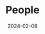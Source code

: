 ---
title: People
date: 2024-02-08

type: landing

sections:
  - block: markdown
    content:
      title: 
      text: |
        
        <link rel="stylesheet" href="/css/styles.css">

        <span style="font-size: 35px; color: orange;">Current Members</span>

        <p></p>
        <span style="font-size: 28px;">Team Lead:</span><br>

        <a href="https://guo.crypto.sg/">
          <span style="color: blue; padding-left: 10px;">Jian Guo</span>
        </a>

        <div class="member-info">
          Email: guojian@ntu.edu.sg<br>
          Interests: Symmetric-Key Cryptography, Privacy-Preserving Technologies
        </div>
        <p></p>
        <span style="font-size: 28px;">Associates:</span><br>

        <a href="https://freedisciplina.github.io/">
          <span style="color: blue; padding-left: 10px;">Zhenzhen Bao</span>
        </a>

        <div class="member-info">
          Affiliation: Assistant Professor, Tsinghua University, China<br>
          Email: zzbao@tsinghua.edu.cn<br>
          Interests: Symmetric-Key Cryptography<br>
        </div>
        <p></p>
        <span style="font-size: 28px;">Post-Doctoral Research Fellows:</span><br>
        <span style="color: blue; padding-left: 10px;">Shiyao Chen</span>
        <div class="member-info">
          Email: shiyao.chen@ntu.edu.sg<br>
          Interests: Symmetric-Key Cryptography<br>
        </div>
        <span style="color: blue; padding-left: 10px;">Le He</span>
        <div class="member-info">
          Email: le.he@ntu.edu.sg<br>
          Interests: Symmetric-Key Cryptography
        </div>
        <span style="color: blue; padding-left: 10px;">Shun Li</span>
        <div class="member-info">
          Email: shun.li@ntu.edu.sg<br>
          Interests: Symmetric-Key Cryptography, Privacy-Preserving Technologies, Quantum Cryptanalysis
        </div>
        <span style="color: blue; padding-left: 10px;">Eik List</span>
        <div class="member-info">
          Email: eik.list@ntu.edu.sg<br>
          Interests: Symmetric-Key Cryptography, Provable Security
        </div>
        <span style="color: blue; padding-left: 10px;">Guozhen Liu</span>
        <div class="member-info">
          Email: guozhen.liu@ntu.edu.sg<br>
          Interests: Symmetric-Key Cryptography
        </div>
        <p></p>
        <span style="font-size: 28px;">PhD Students:</span><br>
        <span style="color: blue; padding-left: 10px;">Phuong Pham</span>
        <div class="member-info">
          Affiliation: School of Physical and Mathematical Sciences, Nanyang Technological University, Singapore. 07/2019 - <br>
          Topic: Quantum Cryptanalysis<br>
          Email: pham0079@e.ntu.edu.sg<br>
        </div>
        <span style="color: blue; padding-left: 10px;">Xingran Li</span>
        <div class="member-info">
          Affiliation: Interdisciplinary Graduate Programme, Nanyang Technological University, Singapore. 01/2022 - <br>
          Topic: Privacy-Preserving Technologies<br>
          Email: xingran001@e.ntu.edu.sg
        </div>
        <span style="color: blue; padding-left: 10px;">Yiran Yao</span>
        <div class="member-info">
          Affiliation: School of Physical and Mathematical Sciences, Nanyang Technological University, Singapore. 07/2022 - <br>
          Topic: Cryptanalysis and Machine Learning <br>
          Email: yiran005@e.ntu.edu.sg
        </div>
        <span style="color: blue; padding-left: 10px;">Wenjie Nan</span>
        <div class="member-info">
          Affiliation: School of Physical and Mathematical Sciences, Nanyang Technological University, Singapore. 01/2023 - <br>
          Topic: Cryptography for Privacy-Preserving Technologies <br>
          Email: wenjie006@e.ntu.edu.sg
        </div>
        <span style="color: blue; padding-left: 10px;">Tianyu Zhang</span>
        <div class="member-info">
          Affiliation: School of Physical and Mathematical Sciences, Nanyang Technological University, Singapore. 07/2023 - <br>
          Topic: Quantum Cryptanalysis <br>
          Email: tianyu005@e.ntu.edu.sg
        </div>
        <p></p>
        <span style="font-size: 28px;">Undergraduate Students:</span><br>

        <p></p>
        <span style="font-size: 28px;">Exchange/Visitors:</span><br>
        <span style="color: blue; padding-left: 10px;">Huina Li, PhD Student</span>
        <div class="member-info">
          Affiliation: Shanghai Jiao Tong University, China. 11/2021 - <br>
          Topic: Cryptanalysis <br>
          Email: lihuina@sjtu.edu.cn
        </div>
        <span style="color: blue; padding-left: 10px;">Wenlong Tian, Assistant Professor</span>
        <div class="member-info">
          Affiliation: University of South China, China. 03/2022 - <br>
          Topic: Cloud Security <br>
          Email: wenlongtian@usc.edu.cn
        </div>
        <span style="color: blue; padding-left: 10px;">Liu Zhang, PhD Student</span>
        <div class="member-info">
          Affiliation: Xidian University, China. 10/2022 - <br>
          Topic: Machine Learning based Cryptanalysis <br>
          Email: 17lzhang3@gmail.com
        </div>
        <span style="color: blue; padding-left: 10px;">Jinyu Lu, PhD Student</span>
        <div class="member-info">
          Affiliation: National University of Defense Technology, China. 11/2022 - <br>
          Topic: Machine Learning based Cryptanalysis <br>
          Email: jinyu_smile@foxmail.com
        </div>
        <span style="color: blue; padding-left: 10px;">Bin Hu, PhD Student</span>
        <div class="member-info">
          Affiliation: Beihang University, China. 11/2022 - <br>
          Topic: Threshold Cryptography <br>
          Email: hubin0205@buaa.edu.cn
        </div>
        <span style="color: blue; padding-left: 10px;">Tianyi Li, Undergraduate Student</span>
        <div class="member-info">
          Affiliation: Shanghai Jiao Tong University, China. 06/2023 - <br>
          Topic: Threshold Cryptography <br>
          Email: ltetsla@sjtu.edu.cn
        </div>
        <span style="color: blue; padding-left: 10px;">Zhuohan Cai, Undergraduate Student</span>
        <div class="member-info">
          Affiliation: Tsinghua University, China. 07/2023 - <br>
          Topic: Machine Learning based Cryptanalysis <br>
          Email: cai-zh19@mails.tsinghua.edu.cn
        </div>

  - block: markdown
    content:
      title: 
      text: |
        
        <link rel="stylesheet" href="/css/styles.css">

        <span style="font-size: 35px; color: orange;">Alumni</span><br>

        <span style="color: blue; padding-left: 10px;">Phuong Pham</span>
        <div class="member-info">
          Duration: 07/2019 - 08/2023<br>
          Current Position: Huawei, Singapore
        </div>
        <a href="https://sites.google.com/view/tuyi">
          <span style="color: blue; padding-left: 10px;">Yi Tu</span>
        </a>
        <div class="member-info">
          Duration: 07/2018 - 06/2022<br>
          Current Position: Huawei, China
        </div>
        <a href="https://freedisciplina.github.io/">
          <span style="color: blue; padding-left: 10px;">Zhenzhen Bao</span>
        </a>
        <div class="member-info">
          Duration: 12/2016 - 04/2022<br>
          Current Position: Assistant Professor, Tsinghua University, China
        </div>
        <a href="https://infosec.sjtu.edu.cn/DirectoryDetail.aspx?id=163">
          <span style="color: blue; padding-left: 10px;">Haoyang Wang</span>
        </a>
        <div class="member-info">
          Duration: 08/2016 - 12/2020<br>
          Current Position: Assistant Professor, Shanghai Jiao Tong University, China
        </div>
        <a href="https://sites.google.com/view/ling-song/home">
          <span style="color: blue; padding-left: 10px;">Ling Song</span>
        </a>
        <div class="member-info">
          Duration: 02/2016 - 05/2019<br>
          Current Position: Professor, Jinan University, China
        </div>
        <a href="http://sites.google.com/site/monsieurlelanc">
          <span style="color: blue; padding-left: 10px;">Subhadeep Banik</span>
        </a>
        <div class="member-info">
          Duration: 03/2016 - 06/2017<br>
          Current Position: Ambizione Fellow, EPFL, Switzerland
        </div>
        <a href="http://people.ucas.ac.cn/~0046011?language=en">
          <span style="color: blue; padding-left: 10px;">Meicheng Liu</span>
        </a>
        <div class="member-info">
          Duration: 05/2015 - 09/2016<br>
          Current Position: Professor, Chinese Academy of Sciences, China
        </div>

  - block: markdown
    content:
      title: 
      text: |
        
        <link rel="stylesheet" href="/css/styles.css">

        <span style="font-size: 35px; color: orange;">Past Visitors</span><br>

        <span style="color: blue; padding-left: 10px;">Tianren Liu</span>
        <div class="member-info">
          Duration: 30/08/2023 - 06/09/2023<br>
          From: Peking University, China 
        </div>
        <span style="color: blue; padding-left: 10px;">Lei Wang</span>
        <div class="member-info">
          Duration: 23/08/2023 - 26/08/2023<br>
          From: Shanghai Jiao Tong University, China
        </div>
        <span style="color: blue; padding-left: 10px;">Danping Shi</span>
        <div class="member-info">
          Duration: 05/08/2023 - 28/08/2023<br>
          From: Institute of Information Engineering, China 
        </div>
        <span style="color: blue; padding-left: 10px;">Haoyang Wang</span>
        <div class="member-info">
          Duration: 24/07/2023 - 31/08/2023<br>
          From: Shanghai Jiao Tong University, China 
        </div>
        <span style="color: blue; padding-left: 10px;">Xiaoyang Dong</span>
        <div class="member-info">
          Duration: 08/07/2023 - 18/07/2023<br>
          From: Tsinghua University, China 
        </div>
        <span style="color: blue; padding-left: 10px;">Wenlong Tian</span>
        <div class="member-info">
          Duration: 01/03/2022 -<br>
          From: University of South China, China 
        </div>
        <span style="color: blue; padding-left: 10px;">Bing Sun </span>
        <div class="member-info">
          Duration: 17/01/2020 - 14/04/2020<br>
          From: National University of Defense Technology, China 
        </div>
        <span style="color: blue; padding-left: 10px;">Senyang Huang </span>
        <div class="member-info">
          Duration: 17/09/2019 - 07/12/2019<br>
          From: Haifa University, Israel 
        </div>
        <span style="color: blue; padding-left: 10px;">Wenying Zhang </span>
        <div class="member-info">
          Duration: 27/08/2018 - 20/08/2019<br>
          From: Shandong Normal University, China 
        </div>
        <span style="color: blue; padding-left: 10px;">Zheng Gong </span>
        <div class="member-info">
          Duration: 21/01/2019 - 15/02/2019<br>
          From: South China Normal University, China 
        </div>
        <span style="color: blue; padding-left: 10px;">Kazuhiko Minematsu </span>
        <div class="member-info">
          Duration: 12/12/2018 - 14/12/2018<br>
          From: NEC, Japan 
        </div>
        <span style="color: blue; padding-left: 10px;">Tetsu Iwata </span>
        <div class="member-info">
          Duration: 12/02/2018 - 22/02/2018<br>
          From: Nagoya University, Japan 
        </div>
        <span style="color: blue; padding-left: 10px;">Tetsu Iwata </span>
        <div class="member-info">
          Duration: 17/10/2016 - 31/03/2017<br>
          From: Nagoya University, Japan 
        </div>
        <span style="color: blue; padding-left: 10px;">Jingmei Liu </span>
        <div class="member-info">
          Duration: 01/03/2016 - 01/03/2017<br>
          From: Xidian University, China 
        </div>
        <span style="color: blue; padding-left: 10px;">Lei Wang </span>
        <div class="member-info">
          Duration: 04/02/2017 - 10/02/2017<br>
          From: Shanghai Jiao Tong University, China 
        </div>
        <span style="color: blue; padding-left: 10px;">Vesselin Velichkov </span>
        <div class="member-info">
          Duration: 12/12/2016 - 16/12/2016<br>
          From: Luxembourg University, Luxembourg 
        </div>
        <span style="color: blue; padding-left: 10px;">Qingju Wang </span>
        <div class="member-info">
          Duration: 08/08/2016 - 15/10/2016<br>
          From: Katholieke Universiteit Leuven, Belgium 
        </div>
        <span style="color: blue; padding-left: 10px;">Florian Mendel </span>
        <div class="member-info">
          Duration: 28/09/2015 - 30/10/2015<br>
          From: Graz University of Technology, Austria 
        </div>
        <span style="color: blue; padding-left: 10px;">Lei Zhang </span>
        <div class="member-info">
          Duration: 26/09/2015 - 10/10/2015<br>
          From: Chinese Academy of Sciences, China 
        </div>
        <span style="color: blue; padding-left: 10px;">Lei Wang </span>
        <div class="member-info">
          Duration: 20/09/2015 - 04/10/2015<br>
          From: Shanghai Jiao Tong University, China 
        </div>
        <span style="color: blue; padding-left: 10px;">Liting Zhang </span>
        <div class="member-info">
          Duration: 28/08/2015 - 27/10/2015<br>
          From: Chinese Academy of Sciences, China 
        </div>
        <span style="color: blue; padding-left: 10px;">Bing Sun</span>
        <div class="member-info">
          Duration: 13/07/2015 - 12/10/2015<br>
          From:  National University of Defense Technology, China 
        </div>
        <span style="color: blue; padding-left: 10px;">Bin Zhang </span>
        <div class="member-info">
          Duration: 17/11/2014 - 21/11/2014<br>
          From: Chinese Academy of Sciences, China 
        </div>

  
  - block: markdown
    content:
      title: 
      text: |
        
        <link rel="stylesheet" href="/css/styles.css">

        <span style="font-size: 35px; color: orange;">Past (Exchange) Students</span><br>

        <span style="color: blue; padding-left: 10px;">Zhuohan Cai</span>
        <div class="member-info">
          Duration: 11/07/2023 - 04/09/2023<br>
          From: Tsinghua University, China
        </div>
        <span style="color: blue; padding-left: 10px;">Tianyi Li</span>
        <div class="member-info">
          Duration: 15/06/2023 - 15/09/2023<br>
          From: Shanghai Jiao Tong University, China
        </div>
        <span style="color: blue; padding-left: 10px;">Jinyu Lu</span>
        <div class="member-info">
          Duration: 04/11/2022 -<br>
          From: National University of Defense Technology, China
        </div>
        <span style="color: blue; padding-left: 10px;">Bin Hu</span>
        <div class="member-info">
          Duration: 13/10/2022 -<br>
          From: Beihang University, China
        </div>
        <span style="color: blue; padding-left: 10px;">Liu Zhang</span>
        <div class="member-info">
          Duration: 01/10/2022 -<br>
          From: Xidian University, China
        </div>
        <span style="color: blue; padding-left: 10px;">Huina Li</span>
        <div class="member-info">
          Duration: 05/11/2021 -<br>
          From: Shanghai Jiao Tong University, China
        </div>
        <span style="color: blue; padding-left: 10px;">Yicheng Zhu</span>
        <div class="member-info">
          Duration: 01/08/2022 - 30/11/2022<br>
          From: Nanyang Technological University, Singapore
        </div>
        <span style="color: blue; padding-left: 10px;">Liheng Ji</span>
        <div class="member-info">
          Duration: 03/08/2022 - 28/12/2022<br>
          From: Shanghai Jiao Tong University, China
        </div>
        <span style="color: blue; padding-left: 10px;">Huaijin Wu</span>
        <div class="member-info">
          Duration: 01/09/2021 - 07/01/2022<br>
          From: Shanghai Jiao Tong University, China
        </div>
        <span style="color: blue; padding-left: 10px;">Tianyu Zhang</span>
        <div class="member-info">
          Duration: 27/07/2021 - 31/07/2023<br>
          From: Nanyang Technological University, Singapore
        </div>
        <span style="color: blue; padding-left: 10px;">Eik List </span>
        <div class="member-info">
          Duration: 03/02/2020 - 21/02/2020<br>
          From: Bauhaus-Universität Weimar, Germany 
        </div>
        <span style="color: blue; padding-left: 10px;">Yucheng Chen </span>
        <div class="member-info">
          Duration: 03/12/2019 - 02/12/2020<br>
          From: Guangzhou University, China 
        </div>
        <span style="color: blue; padding-left: 10px;">Li Ma </span>
        <div class="member-info">
          Duration: 20/11/2019 - 20/05/2020<br>
          From: Institute of Information Engineering, China 
        </div>
        <span style="color: blue; padding-left: 10px;">Jiayuan Ye </span>
        <div class="member-info">
          Duration: 04/07/2019 - 30/09/2019<br>
          From: University of Science and Technology of China 
        </div>
        <span style="color: blue; padding-left: 10px;">Yongqing Li </span>
        <div class="member-info">
          Duration: 25/07/2019 - 16/09/2019<br>
          From: Shandong University, China 
        </div>
        <span style="color: blue; padding-left: 10px;">Shun Li </span>
        <div class="member-info">
          Duration: 03/05/2019 - 17/05/2019<br>
          From: Institute of Information Engineering, China 
        </div>
        <span style="color: blue; padding-left: 10px;">Phuong Pham Thi Minh </span>
        <div class="member-info">
          Duration: 21/01/2019 - 20/04/2019<br>
          From: VNU University of Science, Vietnam 
        </div>
        <span style="color: blue; padding-left: 10px;">Eik List </span>
        <div class="member-info">
          Duration: 21/01/2019 - 08/02/2019<br>
          From: Bauhaus-Universität Weimar, Germany 
        </div>
        <span style="color: blue; padding-left: 10px;">Tao Ye </span>
        <div class="member-info">
          Duration: 19/11/2018 - 18/12/2018<br>
          From: Guilin University of Electronic Technology, China 
        </div>
        <span style="color: blue; padding-left: 10px;">Xianrui Qin </span>
        <div class="member-info">
          Duration: 14/09/2018 - 10/12/2018<br>
          From: Shandong University, China 
        </div>
        <span style="color: blue; padding-left: 10px;">Tingting Cui </span>
        <div class="member-info">
          Duration: 10/02/2017 - 25/08/2017<br>
          From: Shandong University, China 
        </div>
        <span style="color: blue; padding-left: 10px;">Jiale Guo </span>
        <div class="member-info">
          Duration: 10/11/2016 - 02/03/2017<br>
          From: Shandong University, China 
        </div>
        <span style="color: blue; padding-left: 10px;">Ning Luo </span>
        <div class="member-info">
          Duration: 10/11/2016 - 14/02/2017<br>
          From: Shandong University, China 
        </div>
        <span style="color: blue; padding-left: 10px;">Guozhen Liu</span>
        <div class="member-info">
          Duration: 15/07/2016 - 31/02/2017<br>
          From: Shanghai Jiao Tong University, China 
        </div>
        <span style="color: blue; padding-left: 10px;">Guohong Liao </span>
        <div class="member-info">
          Duration: 15/07/2016 - 12/10/2016<br>
          From: South China Normal University, China 
        </div>
        <span style="color: blue; padding-left: 10px;">Kexin Qiao </span>
        <div class="member-info">
          Duration: 01/12/2015 - 31/05/2016<br>
          From: Chinese Academy of Sciences, China 
        </div>
        <span style="color: blue; padding-left: 10px;">Haoyang Wang </span>
        <div class="member-info">
          Duration: 01/08/2015 - 31/08/2015<br>
          From: Shandong University, China 
        </div>
        <span style="color: blue; padding-left: 10px;">Jingyuan Zhao </span>
        <div class="member-info">
          Duration: 17/02/2015 - 16/05/2015<br>
          From: Shandong University, China 
        </div>


  # - block: markdown
  #   content:
  #     title: 
  #     text: |
  #       <link rel="stylesheet" href="/css/styles.css">

  #       <span style="display: block; text-align: center; font-size: 60px;">🧱🧱🧱 Website Still in Built 🧱🧱🧱</span>



# <div class="member-info">

# * [<span style="color: green;">New</span>] 2022/09: There are multiple open positions of (senior) postdoc research fellows and PhD students with full scholarship support, on the topic of symmetric-key cryptography including but not limited to quantum attacks, cryptanalysis of AES and SHA-3, FHE/MPC friendly designs, automatic tools or machine learning for cryptanalysis: [https://www.iacr.org/jobs/item/3107](https://www.iacr.org/jobs/item/3107)

# * Refer to [this page](http://guo.crypto.sg/student) if you are interested in joining as a PhD or FYP student.
# </div>

  # - block: people
  #   content:
  #     title: Meet the Team
  #     # Choose which groups/teams of users to display.
  #     #   Edit `user_groups` in each user's profile to add them to one or more of these groups.
  #     user_groups:
  #         - Principal Investigators
  #         - Researchers
  #         - Grad Students
  #         - Administration
  #         - Visitors
  #         - Alumni
  #     sort_by: Params.last_name
  #     sort_ascending: true
  #   design:
  #     show_interests: false
  #     show_role: true
  #     show_social: true
---